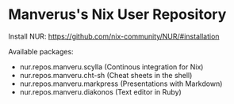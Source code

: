 # Manverus's Nix User Repository

Install NUR: https://github.com/nix-community/NUR/#installation

Available packages:

* nur.repos.manveru.scylla (Continous integration for Nix)
* nur.repos.manveru.cht-sh (Cheat sheets in the shell)
* nur.repos.manveru.markpress (Presentations with Markdown)
* nur.repos.manveru.diakonos (Text editor in Ruby)
